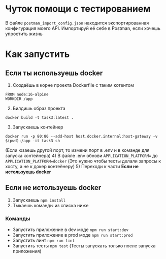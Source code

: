 # Чуток помощи с тестированием
В файле `postman_import_config.json` находится экспортированная конфигурация моего API. Импортируй её себе в Postman, если хочешь упростить жизнь
# Как запустить
## Если ты используешь docker
1) Создаёшь в корне проекта Dockerfile c таким котентом
```
FROM node:16-alpine
WORKDIR /app
```
2) Билдишь образ проекта
```
docker build -t task3:latest .
```
3) Запускаешь контейнер
```
docker run -p 80:80 --add-host host.docker.internal:host-gateway -v $(pwd):/app -it task3 sh
```
(Если юзаешь другой порт, то измени порт в .env и в команде для запуска контейнера)
4) В файле .env обнови `APPLICATION_PLATFORM=` до `APPLICATION_PLATFORM=docker`
(Это нужно чтобы тесты делали запросы к хосту, а не к докер контеёнеру)
5) Переходи к части **Если не истользуешь docker** 
## Если не истользуешь docker
1) Запускаешь `npm install`
2) Тыкаешь команды из списка ниже
### Команды
 - Запустить приложение в dev моде `npm run start:dev`
 - Запустить приложение в prod моде `npm run start:prod`
 - Запустить линт `npm run lint`
 - Запустить тесты `npm test` (Тесты запускать только после запуска приложения)
